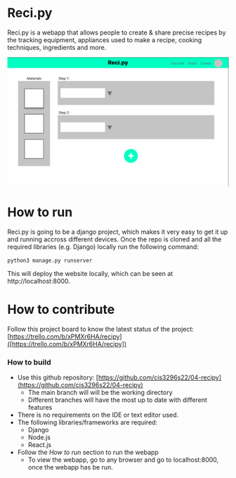 # Reci.py
Reci.py is a webapp that allows people to create & share precise recipes by the tracking equipment, appliances used to make a recipe, cooking techniques, ingredients and more.

![](mock.png)
# How to run
Reci.py is going to be a django project, which makes it very easy to get it up and running accross different devices. Once the repo is cloned and all the required libraries (e.g. Django) locally run the following command:

```
python3 manage.py runserver
```

This will deploy the website locally, which can be seen at http://localhost:8000.

# How to contribute
Follow this project board to know the latest status of the project: [https://trello.com/b/xPMXr6HA/recipy]([https://trello.com/b/xPMXr6HA/recipy])  

### How to build
- Use this github repository: [https://github.com/cis3296s22/04-recipy](https://github.com/cis3296s22/04-recipy)
    - The main branch will will be the working directory
    - Different branches will have the most up to date with different features 
- There is no requirements on the IDE or text editor used.
- The following libraries/frameworks are required:
    - Django 
    - Node.js
    - React.js
- Follow the *How to run* section to run the webapp
    - To view the webapp, go to any browser and go to localhost:8000, once the webapp has be run.
